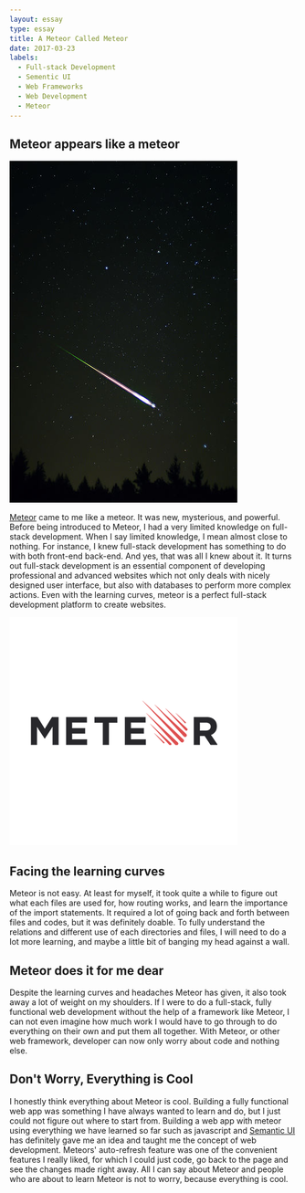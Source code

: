 ```yaml
---
layout: essay
type: essay
title: A Meteor Called Meteor
date: 2017-03-23
labels:
  - Full-stack Development
  - Sementic UI
  - Web Frameworks
  - Web Development
  - Meteor
---
```

## Meteor appears like a meteor
<img class="ui small left floated image" src="../images/meteor.jpg">

[Meteor](https://www.meteor.com/) came to me like a meteor. It was new, mysterious, and powerful.
Before being introduced to Meteor, I had a very limited knowledge on full-stack development.
When I say limited knowledge, I mean almost close to nothing. For instance, I knew full-stack
development has something to do with both front-end back-end. And yes, that was all I knew about it.
It turns out full-stack development is an essential component of developing professional and advanced
websites which not only deals with nicely designed user interface, but also with databases to
perform more complex actions. Even with the learning curves, meteor is a perfect full-stack development
platform to create websites.

<img class="ui medium right floated image" src="../images/meteor_2.png">

## Facing the learning curves
Meteor is not easy. At least for myself, it took quite a while to figure out what each files are used for,
how routing works, and learn the importance of the import statements. It required a lot of going back and forth between files and codes, but it was definitely doable. To fully understand the relations and different use of each directories and files, I will need to do a lot more learning, and maybe a little bit of banging my head against a wall.

## Meteor does it for me dear
Despite the learning curves and headaches Meteor has given, it also took away a lot of weight on my shoulders. If I were to do a full-stack, fully functional web development without the help of a framework like Meteor, I can not even imagine how much work I would have to go through to do everything on their own and put them all together. With Meteor, or other web framework, developer can now only worry about code and nothing else.

## Don't Worry, Everything is Cool
I honestly think everything about Meteor is cool. Building a fully functional web app was something I have
always wanted to learn and do, but I just could not figure out where to start from. Building a web app with
meteor using everything we have learned so far such as javascript and [Semantic UI](https://semantic-ui.com/) has definitely gave me an idea and taught me the concept of web development.
Meteors' auto-refresh feature was one of the convenient features I really liked, for which I could just
code, go back to the page and see the changes made right away. All I can say about Meteor and people who are about to learn Meteor is not to worry, because everything is cool.
